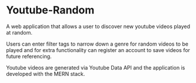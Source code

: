 # Youtube-Random

A web application that allows a user to discover new youtube videos played at random.

Users can enter filter tags to narrow down a genre for random videos to be played and for extra functionality can register an account to save videos for future referencing.

Youtube videos are generated via Youtube Data API and the application is developed with the MERN stack.

